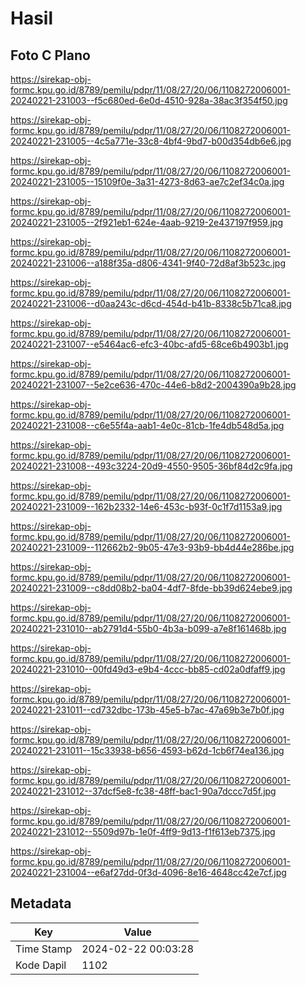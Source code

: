 # Hasil

## Foto C Plano

https://sirekap-obj-formc.kpu.go.id/8789/pemilu/pdpr/11/08/27/20/06/1108272006001-20240221-231003--f5c680ed-6e0d-4510-928a-38ac3f354f50.jpg

https://sirekap-obj-formc.kpu.go.id/8789/pemilu/pdpr/11/08/27/20/06/1108272006001-20240221-231005--4c5a771e-33c8-4bf4-9bd7-b00d354db6e6.jpg

https://sirekap-obj-formc.kpu.go.id/8789/pemilu/pdpr/11/08/27/20/06/1108272006001-20240221-231005--15109f0e-3a31-4273-8d63-ae7c2ef34c0a.jpg

https://sirekap-obj-formc.kpu.go.id/8789/pemilu/pdpr/11/08/27/20/06/1108272006001-20240221-231005--2f921eb1-624e-4aab-9219-2e437197f959.jpg

https://sirekap-obj-formc.kpu.go.id/8789/pemilu/pdpr/11/08/27/20/06/1108272006001-20240221-231006--a188f35a-d806-4341-9f40-72d8af3b523c.jpg

https://sirekap-obj-formc.kpu.go.id/8789/pemilu/pdpr/11/08/27/20/06/1108272006001-20240221-231006--d0aa243c-d6cd-454d-b41b-8338c5b71ca8.jpg

https://sirekap-obj-formc.kpu.go.id/8789/pemilu/pdpr/11/08/27/20/06/1108272006001-20240221-231007--e5464ac6-efc3-40bc-afd5-68ce6b4903b1.jpg

https://sirekap-obj-formc.kpu.go.id/8789/pemilu/pdpr/11/08/27/20/06/1108272006001-20240221-231007--5e2ce636-470c-44e6-b8d2-2004390a9b28.jpg

https://sirekap-obj-formc.kpu.go.id/8789/pemilu/pdpr/11/08/27/20/06/1108272006001-20240221-231008--c6e55f4a-aab1-4e0c-81cb-1fe4db548d5a.jpg

https://sirekap-obj-formc.kpu.go.id/8789/pemilu/pdpr/11/08/27/20/06/1108272006001-20240221-231008--493c3224-20d9-4550-9505-36bf84d2c9fa.jpg

https://sirekap-obj-formc.kpu.go.id/8789/pemilu/pdpr/11/08/27/20/06/1108272006001-20240221-231009--162b2332-14e6-453c-b93f-0c1f7d1153a9.jpg

https://sirekap-obj-formc.kpu.go.id/8789/pemilu/pdpr/11/08/27/20/06/1108272006001-20240221-231009--112662b2-9b05-47e3-93b9-bb4d44e286be.jpg

https://sirekap-obj-formc.kpu.go.id/8789/pemilu/pdpr/11/08/27/20/06/1108272006001-20240221-231009--c8dd08b2-ba04-4df7-8fde-bb39d624ebe9.jpg

https://sirekap-obj-formc.kpu.go.id/8789/pemilu/pdpr/11/08/27/20/06/1108272006001-20240221-231010--ab2791d4-55b0-4b3a-b099-a7e8f161468b.jpg

https://sirekap-obj-formc.kpu.go.id/8789/pemilu/pdpr/11/08/27/20/06/1108272006001-20240221-231010--00fd49d3-e9b4-4ccc-bb85-cd02a0dfaff9.jpg

https://sirekap-obj-formc.kpu.go.id/8789/pemilu/pdpr/11/08/27/20/06/1108272006001-20240221-231011--cd732dbc-173b-45e5-b7ac-47a69b3e7b0f.jpg

https://sirekap-obj-formc.kpu.go.id/8789/pemilu/pdpr/11/08/27/20/06/1108272006001-20240221-231011--15c33938-b656-4593-b62d-1cb6f74ea136.jpg

https://sirekap-obj-formc.kpu.go.id/8789/pemilu/pdpr/11/08/27/20/06/1108272006001-20240221-231012--37dcf5e8-fc38-48ff-bac1-90a7dccc7d5f.jpg

https://sirekap-obj-formc.kpu.go.id/8789/pemilu/pdpr/11/08/27/20/06/1108272006001-20240221-231012--5509d97b-1e0f-4ff9-9d13-f1f613eb7375.jpg

https://sirekap-obj-formc.kpu.go.id/8789/pemilu/pdpr/11/08/27/20/06/1108272006001-20240221-231004--e6af27dd-0f3d-4096-8e16-4648cc42e7cf.jpg


## Metadata

| Key        | Value               |
| ---------- | ------------------- |
| Time Stamp | 2024-02-22 00:03:28 |
| Kode Dapil | 1102                |



